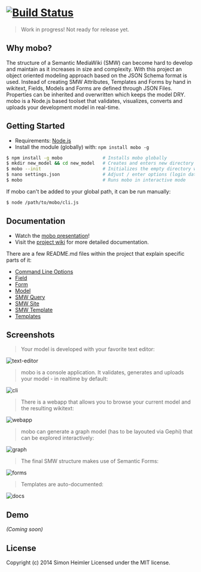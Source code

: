 #  [![Build Status](https://secure.travis-ci.org/Fannon/mobo.png?branch=master)](http://travis-ci.org/Fannon/mobo)

> Work in progress! Not ready for release yet.

## Why mobo?
The structure of a Semantic MediaWiki (SMW) can become hard to develop and maintain as it increases in size and complexity.
With this project an object oriented modeling approach based on the JSON Schema format is used.
Instead of creating SMW Attributes, Templates and Forms by hand in wikitext, Fields, Models and Forms are defined through JSON Files.
Properties can be inherited and overwritten which keeps the model DRY.
mobo is a Node.js based toolset that validates, visualizes, converts and uploads your development model in real-time.

## Getting Started
* Requirements: [Node.js](http://nodejs.org/)
* Install the module (globally) with: `npm install mobo -g`

```sh
$ npm install -g mobo               # Installs mobo globally
$ mkdir new_model && cd new_model   # Creates and enters new directory
$ mobo --init                       # Initializes the empty directory with the default structure
$ nano settings.json                # Adjust / enter options (login data for the bot...)
$ mobo                              # Runs mobo in interactive mode
```
If mobo can't be added to your global path, it can be run manually:
```sh
$ node /path/to/mobo/cli.js 
```


## Documentation
* Watch the [mobo presentation](http://fannon.de/p/mobo-intro/)!
* Visit the [project wiki](https://github.com/Fannon/mobo/wiki) for more detailed documentation.

There are a few README.md files within the project that explain specific parts of it:
* [Command Line Options](cli.md)
* [Field](examples/init/field/README.md)
* [Form](examples/init/form/README.md)
* [Model](examples/init/model/README.md)
* [SMW Query](examples/init/smw_query/README.md)
* [SMW Site](examples/init/smw_site/README.md)
* [SMW Template](examples/init/smw_template/README.md)
* [Templates](examples/init/templates/README.md)

## Screenshots
> Your model is developed with your favorite text editor:

![text-editor](http://fannon.de/p/mobo-intro/img/st.png)

> mobo is a console application. It validates, generates and uploads your model - in realtime by default:

![cli](http://fannon.de/p/mobo-intro/img/cli2.png)

> There is a webapp that allows you to browse your current model and the resulting wikitext:

![webapp](http://fannon.de/p/mobo-intro/img/webgui.png)

> mobo can generate a graph model (has to be layouted via Gephi) that can be explored interactively:

![graph](http://fannon.de/p/mobo-intro/img/graphselect.png)

> The final SMW structure makes use of Semantic Forms:

![forms](http://fannon.de/p/mobo-intro/img/edit.png)

> Templates are auto-documented:

![docs](http://fannon.de/p/mobo-intro/img/docs.png)

## Demo

_(Coming soon)_


## License

Copyright (c) 2014 Simon Heimler
Licensed under the MIT license.
